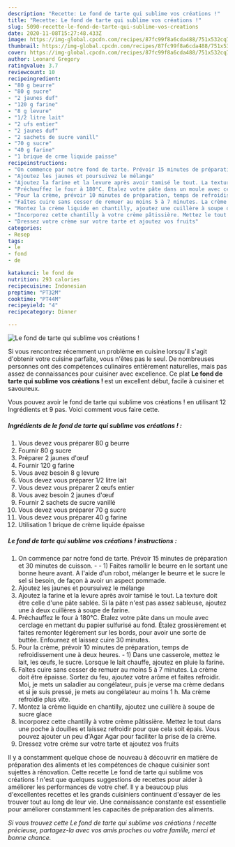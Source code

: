 ```yaml
---
description: "Recette: Le fond de tarte qui sublime vos créations !"
title: "Recette: Le fond de tarte qui sublime vos créations !"
slug: 5090-recette-le-fond-de-tarte-qui-sublime-vos-creations
date: 2020-11-08T15:27:48.433Z
image: https://img-global.cpcdn.com/recipes/87fc99f8a6cda488/751x532cq70/le-fond-de-tarte-qui-sublime-vos-creations-photo-principale-de-la-recette.jpg
thumbnail: https://img-global.cpcdn.com/recipes/87fc99f8a6cda488/751x532cq70/le-fond-de-tarte-qui-sublime-vos-creations-photo-principale-de-la-recette.jpg
cover: https://img-global.cpcdn.com/recipes/87fc99f8a6cda488/751x532cq70/le-fond-de-tarte-qui-sublime-vos-creations-photo-principale-de-la-recette.jpg
author: Leonard Gregory
ratingvalue: 3.7
reviewcount: 10
recipeingredient:
- "80 g beurre"
- "80 g sucre"
- "2 jaunes duf"
- "120 g farine"
- "8 g levure"
- "1/2 litre lait"
- "2 ufs entier"
- "2 jaunes duf"
- "2 sachets de sucre vanill"
- "70 g sucre"
- "40 g farine"
- "1 brique de crme liquide paisse"
recipeinstructions:
- "On commence par notre fond de tarte. Prévoir 15 minutes de préparation et 30 minutes de cuisson.  1) Faites ramollir le beurre en le sortant une bonne heure avant. A l&#39;aide d&#39;un robot, mélanger le beurre et le sucre le sel si besoin, de façon à avoir un aspect pommade."
- "Ajoutez les jaunes et poursuivez le mélange"
- "Ajoutez la farine et la levure après avoir tamisé le tout. La texture doit être celle d&#39;une pâte sablée. Si la pâte n&#39;est pas assez sableuse, ajoutez une à deux cuillères à soupe de farine."
- "Préchauffez le four à 180°C. Étalez votre pâte dans un moule avec cerclage en mettant du papier sulfurisé au fond. Étalez grossièrement et faites remonter légèrement sur les bords, pour avoir une sorte de buttée. Enfournez et laissez cuire 30 minutes."
- "Pour la crème, prévoir 10 minutes de préparation, temps de refroidissement une à deux heures. 1) Dans une casserole, mettez le lait, les œufs, le sucre. Lorsque le lait chauffe, ajoutez en pluie la farine."
- "Faîtes cuire sans cesser de remuer au moins 5 à 7 minutes. La crème doit être épaisse. Sortez du feu, ajoutez votre arôme et faites refroidir. Moi, je mets un saladier au congélateur, puis je verse ma crème dedans et si je suis pressé, je mets au congélateur au moins 1 h. Ma crème refroidie plus vite."
- "Montez la crème liquide en chantilly, ajoutez une cuillère à soupe de sucre glace"
- "Incorporez cette chantilly à votre crème pâtissière. Mettez le tout dans une poche à douilles et laissez refroidir pour que cela soit épais. Vous pouvez ajouter un peu d&#39;Agar Agar pour faciliter la prise de la crème."
- "Dressez votre crème sur votre tarte et ajoutez vos fruits"
categories:
- Resep
tags:
- le
- fond
- de

katakunci: le fond de 
nutrition: 293 calories
recipecuisine: Indonesian
preptime: "PT32M"
cooktime: "PT44M"
recipeyield: "4"
recipecategory: Dinner

---
```



![Le fond de tarte qui sublime vos créations !](https://img-global.cpcdn.com/recipes/87fc99f8a6cda488/751x532cq70/le-fond-de-tarte-qui-sublime-vos-creations-photo-principale-de-la-recette.jpg)

Si vous rencontrez récemment un problème en cuisine lorsqu'il s'agit d'obtenir votre cuisine parfaite, vous n'êtes pas le seul. De nombreuses personnes ont des compétences culinaires entièrement naturelles, mais pas assez de connaissances pour cuisiner avec excellence. Ce plat <strong> Le fond de tarte qui sublime vos créations ! </strong> est un excellent début, facile à cuisiner et savoureux.

<!--inarticleads1-->

Vous pouvez avoir le fond de tarte qui sublime vos créations ! en utilisant 12 Ingrédients et 9 pas. Voici comment vous faire cette.

##### Ingrédients de le fond de tarte qui sublime vos créations ! :

1. Vous devez vous préparer 80 g beurre
1. Fournir 80 g sucre
1. Préparer 2 jaunes d&#39;œuf
1. Fournir 120 g farine
1. Vous avez besoin 8 g levure
1. Vous devez vous préparer 1/2 litre lait
1. Vous devez vous préparer 2 œufs entier
1. Vous avez besoin 2 jaunes d&#39;œuf
1. Fournir 2 sachets de sucre vanillé
1. Vous devez vous préparer 70 g sucre
1. Vous devez vous préparer 40 g farine
1. Utilisation 1 brique de crème liquide épaisse




<!--inarticleads2-->

##### Le fond de tarte qui sublime vos créations ! instructions :

1. On commence par notre fond de tarte. Prévoir 15 minutes de préparation et 30 minutes de cuisson. -  - 1) Faites ramollir le beurre en le sortant une bonne heure avant. A l&#39;aide d&#39;un robot, mélanger le beurre et le sucre le sel si besoin, de façon à avoir un aspect pommade.
1. Ajoutez les jaunes et poursuivez le mélange
1. Ajoutez la farine et la levure après avoir tamisé le tout. La texture doit être celle d&#39;une pâte sablée. Si la pâte n&#39;est pas assez sableuse, ajoutez une à deux cuillères à soupe de farine.
1. Préchauffez le four à 180°C. Étalez votre pâte dans un moule avec cerclage en mettant du papier sulfurisé au fond. Étalez grossièrement et faites remonter légèrement sur les bords, pour avoir une sorte de buttée. Enfournez et laissez cuire 30 minutes.
1. Pour la crème, prévoir 10 minutes de préparation, temps de refroidissement une à deux heures. - 1) Dans une casserole, mettez le lait, les œufs, le sucre. Lorsque le lait chauffe, ajoutez en pluie la farine.
1. Faîtes cuire sans cesser de remuer au moins 5 à 7 minutes. La crème doit être épaisse. Sortez du feu, ajoutez votre arôme et faites refroidir. Moi, je mets un saladier au congélateur, puis je verse ma crème dedans et si je suis pressé, je mets au congélateur au moins 1 h. Ma crème refroidie plus vite.
1. Montez la crème liquide en chantilly, ajoutez une cuillère à soupe de sucre glace
1. Incorporez cette chantilly à votre crème pâtissière. Mettez le tout dans une poche à douilles et laissez refroidir pour que cela soit épais. Vous pouvez ajouter un peu d&#39;Agar Agar pour faciliter la prise de la crème.
1. Dressez votre crème sur votre tarte et ajoutez vos fruits




<!--inarticleads1-->

<p>
Il y a constamment quelque chose de nouveau à découvrir en matière de préparation des aliments et les compétences de chaque cuisinier sont sujettes à rénovation. Cette recette Le fond de tarte qui sublime vos créations ! n'est que quelques suggestions de recettes pour aider à améliorer les performances de votre chef. Il y a beaucoup plus d'excellentes recettes et les grands cuisiniers continuent d'essayer de les trouver tout au long de leur vie. Une connaissance constante est essentielle pour améliorer constamment les capacités de préparation des aliments.
</p>

<p>
<i>Si vous trouvez cette Le fond de tarte qui sublime vos créations ! recette précieuse, partagez-la avec vos amis proches ou votre famille, merci et bonne chance.</i>
</p>
